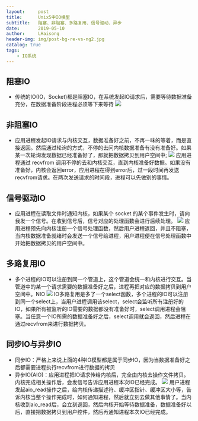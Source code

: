 ```yaml
---
layout:     post
title:      Unix5中IO模型
subtitle:   阻塞、非阻塞、多路复用、信号驱动、异步
date:       2019-05-10
author:     LHaisong
header-img: img/post-bg-re-vs-ng2.jpg
catalog: true
tags:
    - IO系统
---
```


## 阻塞IO
- 传统的IO(IO，Socket)都是阻塞IO，在系统发起IO请求后，需要等待数据准备充分，在数据准备阶段进程必须等下来等待
![](https://i.imgur.com/K1B9dil.png)

## 非阻塞IO
- 应用进程发起IO请求与内核交互，数据准备好之前，不再一味的等着，而是直接返回。然后通过轮询的方式，不停的去问内核数据准备有没有准备好。如果某一次轮询发现数据已经准备好了，那就把数据拷贝到用户空间中;
![](https://i.imgur.com/wE8Mogk.png)
应用进程通过 recvfrom 调用不停的去和内核交互，直到内核准备好数据。如果没有准备好，内核会返回error，应用进程在得到error后，过一段时间再发送recvfrom请求。在两次发送请求的时间段，进程可以先做别的事情。

## 信号驱动IO
- 应用进程在读取文件时通知内核，如果某个 socket 的某个事件发生时，请向我发一个信号。在收到信号后，信号对应的处理函数会进行后续处理。
![](https://i.imgur.com/fKnikKu.png)
应用进程预先向内核注册一个信号处理函数，然后用户进程返回，并且不阻塞，当内核数据准备就绪时会发送一个信号给进程，用户进程便在信号处理函数中开始把数据拷贝的用户空间中。  

## 多路复用IO
- 多个进程的IO可以注册到同一个管道上，这个管道会统一和内核进行交互。当管道中的某一个请求需要的数据准备好之后，进程再把对应的数据拷贝到用户空间中。NIO
![](https://i.imgur.com/iwYHsZb.png)
IO多路复用是多了一个select函数，多个进程的IO可以注册到同一个select上，当用户进程调用该select，select会监听所有注册好的IO，如果所有被监听的IO需要的数据都没有准备好时，select调用进程会阻塞。当任意一个IO所需的数据准备好之后，select调用就会返回，然后进程在通过recvfrom来进行数据拷贝。

## 同步IO与异步IO
- 同步IO：严格上来说上面的4种IO模型都是属于同步IO，因为当数据准备好之后都需要进程执行recvfrom进行数据的拷贝
- 异步IO(AIO)：应用进程把IO请求传给内核后，完全由内核去操作文件拷贝。内核完成相关操作后，会发信号告诉应用进程本次IO已经完成。
  ![](https://i.imgur.com/tEtn11o.png)
  用户进程发起aio_read操作之后，给内核传递描述符、缓冲区指针、缓冲区大小等，告诉内核当整个操作完成时，如何通知进程，然后就立刻去做其他事情了。当内核收到aio_read后，会立刻返回，然后内核开始等待数据准备，数据准备好以后，直接把数据拷贝到用户控件，然后再通知进程本次IO已经完成。
